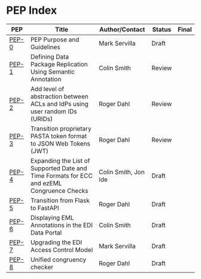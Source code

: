# PEP Index

| PEP                    | Title                                                                                     | Author/Contact       | Status | Final |
|------------------------|-------------------------------------------------------------------------------------------|----------------------|--------|-------|
| [PEP-0](peps/pep-0.md) | PEP Purpose and Guidelines                                                                | Mark Servilla        | Draft  |       |
| [PEP-1](peps/pep-1.md) | Defining Data Package Replication Using Semantic Annotation                               | Colin Smith          | Review |       |
| [PEP-2](peps/pep-2.md) | Add level of abstraction between ACLs and IdPs using user random IDs (URIDs)              | Roger Dahl           | Review |       |
| [PEP-3](peps/pep-3.md) | Transition proprietary PASTA token format to JSON Web Tokens (JWT)                        | Roger Dahl           | Review |       |
| [PEP-4](peps/pep-4.md) | Expanding the List of Supported Date and Time Formats for ECC and ezEML Congruence Checks | Colin Smith, Jon Ide | Draft  |       |
| [PEP-5](peps/pep-5.md) | Transition from Flask to FastAPI                                                          | Roger Dahl           | Draft  |       |
| [PEP-6](peps/pep-6.md) | Displaying EML Annotations in the EDI Data Portal                                         | Colin Smith          | Draft  |       |
| [PEP-7](peps/pep-7.md) | Upgrading the EDI Access Control Model                                                    | Mark Servilla        | Draft  |       |
| [PEP-8](peps/pep-8.md) | Unified congruency checker                                                                | Roger Dahl           | Draft  |       |
